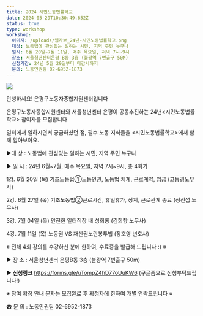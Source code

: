 ```yaml
---
title: 2024 시민노동법률학교
date: 2024-05-29T10:30:49.652Z
status: true
type: workshop
workshop:
  이미지: /uploads/웹자보_24년-시민노동법률학교.png
  대상: 노동법에 관심있는 일하는 시민, 지역 주민 누구나
  일시: 6월 20일~7월 11일, 매주 목요일, 저녁 7시~9시
  장소: 서울청년센터은평 B동 3층 (불광역 7번출구 50M)
  신청기간: 24년 5월 29일부터 마감시까지
  문의: 노동인권팀 02-6952-1873
---
```

![](/uploads/웹자보_24년-시민노동법률학교.png)

안녕하세요! 
은평구노동자종합지원센터입니다 

은평구노동자종합지원센터와 서울청년센터 은평이 공동추진하는
24년<시민노동법률학교> 참여자를 모집합니다 

일터에서 일하시면서 궁금하셨던 점, 필수 노동 지식들을
<시민노동법률학교>에서 함께 알아보아요.

▶대 상 :  노동법에 관심있는 일하는 시민, 지역 주민 누구나

▶ 일 시 :  24년 6월\~7월, 매주 목요일, 저녁 7시\~9시, 총 4회기

1강. 6월 20일 (목) 기초노동법①노동인권, 노동법 체계, 근로계약, 임금 (고동경노무사)


2강. 6월 27일 (목) 기초노동법②근로시간, 휴일휴가, 징계, 근로관계 종료 (정진섭 노무사)


3강. 7월 04일 (목) 안전한 일터직장 내 성희롱 (김희향 노무사)


4강. 7월 11일 (목) 노동권 VS 재산권노란봉투법 (장호영 변호사)

 ※   전체 4회 강의를 수강하신 분에 한하여, 수료증을 발급해 드립니다 :)  ※

▶ 장 소 :  서울청년센터 은평B동 3층 (불광역 7번출구 50m)

▶ **신청링크** https://forms.gle/uTompZ4hD77oUuKW6 (구글폼으로 신청부탁드립니다!)


※ 참여 확정 안내 문자는 모집완료 후 확정자에 한하여 개별 연락드립니다 ※  

☎ 문 의 : 노동인권팀   02-6952-1873